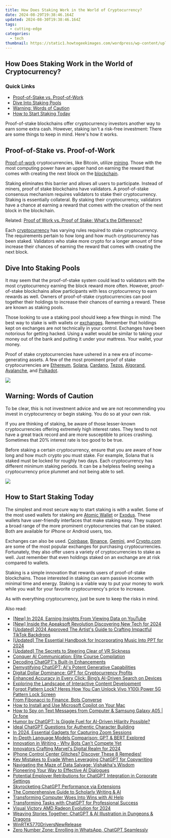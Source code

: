 ```yaml
---
title: How Does Staking Work in the World of Cryptocurrency?
date: 2024-08-29T19:38:46.164Z
updated: 2024-08-30T19:38:46.164Z
tags:
  - cutting-edge
categories:
  - tech
thumbnail: https://static1.howtogeekimages.com/wordpress/wp-content/uploads/2022/04/shutterstock_2083065739.png
---
```


## How Does Staking Work in the World of Cryptocurrency?

### Quick Links

* [Proof-of-Stake vs. Proof-of-Work](https://youtube-help.techidaily.com/new-from-stillness-to-stirring-tips-for-bouncing-text/)
* [Dive Into Staking Pools](https://discord-videos.techidaily.com/2024-approved-a-comprehensive-guide-to-changing-avatars-and-statuses-on-discord/)
* [Warning: Words of Caution](https://facebook-videos.techidaily.com/updated-lightning-leap-into-facebook-id-sleuthing-for-2024/)
* [How to Start Staking Today](https://instagram-video-files.techidaily.com/updated-mastering-instagram-success-harness-the-power-of-ig-data/)

 Proof-of-stake blockchains offer cryptocurrency investors another way to earn some extra cash. However, staking isn't a risk-free investment: There are some things to keep in mind. Here's how it works.

##  Proof-of-Stake vs. Proof-of-Work

[Proof-of-work](https://graphic-issues.techidaily.com/blinking-void-after-graphic-patch/) cryptocurrencies, like Bitcoin, utilize [mining](https://vimeo-videos.techidaily.com/updated-in-2024-mastering-video-allure-securing-top-spots-with-the-vimeo-experts/). Those with the most computing power have an upper hand on earning the reward that comes with creating the next block on the [blockchain](https://facebook-videos.techidaily.com/updated-2024-approved-top-playlist-hits-social-medias-1-10-video-winners/).

 Staking eliminates this barrier and allows all users to participate. Instead of miners, proof of stake blockchains have validators. A proof-of-stake consensus mechanism requires validators to stake their cryptocurrency. Staking is essentially collateral. By staking their cryptocurrency, validators have a chance at earning a reward that comes with the creation of the next block in the blockchain.

Related: [Proof of Work vs. Proof of Stake: What's the Difference?](https://graphic-issues.techidaily.com/blinking-void-after-graphic-patch/) 

 Each [cryptocurrency](https://sim-unlock.techidaily.com/in-2024-top-11-free-apps-to-check-imei-on-itel-p40plus-phones-by-drfone-android/) has varying rules required to stake cryptocurrency. The requirements pertain to how long and how much cryptocurrency has been staked. Validators who stake more crypto for a longer amount of time increase their chances of earning the reward that comes with creating the next block.

<!-- affiliate ads begin -->

<!-- affiliate ads end -->
##  Dive Into Staking Pools

 It may seem that the proof-of-stake system could lead to validators with the most cryptocurrency earning the block reward more often. However, proof-of-stake blockchains allow participants with less cryptocurrency to earn rewards as well. Owners of proof-of-stake cryptocurrencies can pool together their holdings to increase their chances of earning a reward. These are known as staking pools.

 Those looking to use a staking pool should keep a few things in mind: The best way to stake is with wallets or [exchanges](https://fake-location.techidaily.com/fake-the-location-to-get-around-the-mlb-blackouts-on-apple-iphone-15-pro-max-drfone-by-drfone-virtual-ios/). Remember that holdings kept on exchanges are not technically in your control. Exchanges have been notorious for getting hacked. Using a wallet would be similar to taking your money out of the bank and putting it under your mattress. Your wallet, your money.

 Proof of stake cryptocurrencies have ushered in a new era of income-generating assets. A few of the most prominent proof of stake cryptocurrencies are [Ethereum](https://extra-information.techidaily.com/in-2024-automated-opener-your-srt-files-windows-and-mac/), [Solana](https://solana.com/), [Cardano](https://cardano.org/), [Tezos](https://tezos.com/), [Algorand](https://www.algorand.com/), [Avalanche](https://www.avax.network/), and [Polkadot](https://polkadot.network/).

<!-- affiliate ads begin -->
<a href="https://shop.mondly.com/affiliate.php?ACCOUNT=ATISTUDI&AFFILIATE=108875&PATH=https%3A%2F%2Fwww.mondly.com%3FAFFILIATE%3D108875%26RESOURCE%3D%2BGeneral%2B970x90%2B"><img src="https://secure.avangate.com/images/merchant/69c418c33ec2e1a4267fa9bb77fa1428/general-970x90.gif" border="0"></a>
<!-- affiliate ads end -->
##  Warning: Words of Caution

 To be clear, this is not investment advice and we are not recommending you invest in cryptocurrency or begin staking. You do so at your own risk.

 If you are thinking of staking, be aware of those lesser-known cryptocurrencies offering extremely high interest rates. They tend to not have a great track record and are more susceptible to prices crashing. Sometimes that 20% interest rate is too good to be true.

 Before staking a certain cryptocurrency, ensure that you are aware of how long and how much crypto you must stake. For example, Solana that is staked must be locked for roughly two days. Each cryptocurrency has different minimum staking periods. It can be a helpless feeling seeing a cryptocurrency price plummet and not being able to sell.

<!-- affiliate ads begin -->
<a href="https://shop.systoolsgroup.com/affiliate.php?ACCOUNT=SYSTOOBY&AFFILIATE=108875&PATH=https%3A%2F%2Fwww.systoolsgroup.com%3FAFFILIATE%3D108875%26RESOURCE%3DSysTools%2BGmail%2BBackup"><img src="https://www.systoolsgroup.com/box/gmail-backup.png" border="0"></a>
<!-- affiliate ads end -->
##  How to Start Staking Today

 The simplest and most secure way to start staking is with a wallet. Some of the most used wallets for staking are [Atomic Wallet](https://atomicwallet.io/) or [Exodus](https://www.exodus.com/). These wallets have user-friendly interfaces that make staking easy. They support a broad range of the more prominent cryptocurrencies that can be staked. Both are available for iPhone or Android users, too.

 Exchanges can also be used. [Coinbase](https://www.coinbase.com/staking), [Binance](https://www.binance.com/en/staking), [Gemini](https://www.gemini.com/earn), and [Crypto.com](https://crypto.com/us/earn) are some of the most popular exchanges for purchasing cryptocurrencies. Fortunately, they also offer users a variety of cryptocurrencies to stake as well. Just remember that even holdings staked on an exchange are at risk compared to wallets.

 Staking is a simple innovation that rewards users of proof-of-stake blockchains. Those interested in staking can earn passive income with minimal time and energy. Staking is a viable way to put your money to work while you wait for your favorite cryptocurrency's price to increase.

 As with everything cryptocurrency, just be sure to keep the risks in mind.

<ins class="adsbygoogle"
     style="display:block"
     data-ad-format="autorelaxed"
     data-ad-client="ca-pub-7571918770474297"
     data-ad-slot="1223367746"></ins>



<ins class="adsbygoogle"
     style="display:block"
     data-ad-client="ca-pub-7571918770474297"
     data-ad-slot="8358498916"
     data-ad-format="auto"
     data-full-width-responsive="true"></ins>

<span class="atpl-alsoreadstyle">Also read:</span>
<div><ul>
<li><a href="https://facebook-video-share.techidaily.com/new-in-2024-earning-insights-from-viewing-data-on-youtube/"><u>[New] In 2024, Earning Insights From Viewing Data on YouTube</u></a></li>
<li><a href="https://screen-sharing-recording.techidaily.com/new-inside-the-apeaksoft-revolution-discovering-new-tech-for-2024/"><u>[New] Inside the Apeaksoft Revolution  Discovering New Tech for 2024</u></a></li>
<li><a href="https://tiktok-videos.techidaily.com/updated-2024-approved-the-artists-guide-to-crafting-impactful-tiktok-backdrops/"><u>[Updated] 2024 Approved  The Artist's Guide to Crafting Impactful TikTok Backdrops</u></a></li>
<li><a href="https://vp-tips.techidaily.com/updated-the-essential-handbook-for-incorporating-music-into-ppt-for-2024/"><u>[Updated] The Essential Handbook for Incorporating Music Into PPT for 2024</u></a></li>
<li><a href="https://some-skills.techidaily.com/updated-the-secrets-to-steering-clear-of-vr-sickness/"><u>[Updated] The Secrets to Steering Clear of VR Sickness</u></a></li>
<li><a href="https://tech-savvy.techidaily.com/conquer-ai-communication-elite-course-compilation/"><u>Conquer AI Communication: Elite Course Compilation</u></a></li>
<li><a href="https://tech-savvy.techidaily.com/decoding-chatgpts-built-in-enhancements/"><u>Decoding ChatGPT's Built-In Enhancements</u></a></li>
<li><a href="https://tech-savvy.techidaily.com/demystifying-chatgpt-ais-potent-generative-capabilities/"><u>Demystifying ChatGPT: AI's Potent Generative Capabilities</u></a></li>
<li><a href="https://tech-savvy.techidaily.com/digital-dollar-dominance-gpt-for-cryptocurrency-profits/"><u>Digital Dollar Dominance: GPT for Cryptocurrency Profits</u></a></li>
<li><a href="https://tech-savvy.techidaily.com/enhanced-accuracy-in-every-click-bings-ai-driven-search-on-devices/"><u>Enhanced Accuracy in Every Click: Bing’s AI-Driven Search on Devices</u></a></li>
<li><a href="https://tech-savvy.techidaily.com/exploring-the-landscape-of-interactive-content-development/"><u>Exploring the Landscape of Interactive Content Development</u></a></li>
<li><a href="https://unlock-android.techidaily.com/forgot-pattern-lock-heres-how-you-can-unlock-vivo-y100i-power-5g-pattern-lock-screen-by-drfone-android/"><u>Forgot Pattern Lock? Heres How You Can Unlock Vivo Y100i Power 5G Pattern Lock Screen</u></a></li>
<li><a href="https://tech-savvy.techidaily.com/from-fibonacci-to-finance-bots-converse/"><u>From Fibonacci to Finance, Bots Converse</u></a></li>
<li><a href="https://tech-savvy.techidaily.com/how-to-install-and-use-microsoft-copilot-on-your-mac/"><u>How to Install and Use Microsoft Copilot on Your Mac</u></a></li>
<li><a href="https://android-location-track.techidaily.com/how-to-spy-on-text-messages-from-computer-and-samsung-galaxy-a05-drfone-by-drfone-virtual-android/"><u>How to Spy on Text Messages from Computer & Samsung Galaxy A05 | Dr.fone</u></a></li>
<li><a href="https://tech-savvy.techidaily.com/humor-by-chatgpt-is-giggle-fuel-for-ai-driven-hilarity-possible/"><u>Humor by ChatGPT: Is Giggle Fuel for AI-Driven Hilarity Possible?</u></a></li>
<li><a href="https://tech-savvy.techidaily.com/ideal-chatgpt-questions-for-authentic-character-building/"><u>Ideal ChatGPT Questions for Authentic Character Building</u></a></li>
<li><a href="https://screen-recording.techidaily.com/in-2024-essential-gadgets-for-capturing-zoom-sessions/"><u>In 2024, Essential Gadgets for Capturing Zoom Sessions</u></a></li>
<li><a href="https://tech-savvy.techidaily.com/in-depth-language-models-comparison-gpt-and-bert-explored/"><u>In-Depth Language Models Comparison: GPT & BERT Explored</u></a></li>
<li><a href="https://tech-savvy.techidaily.com/innovation-in-writing-why-bots-cant-compete-yet/"><u>Innovation in Writing - Why Bots Can't Compete Yet</u></a></li>
<li><a href="https://youtube-help.techidaily.com/innovators-crafting-marvels-digital-realm-for-2024/"><u>Innovators Crafting Marvel's Digital Realm for 2024</u></a></li>
<li><a href="https://fox-that.techidaily.com/1721461795408-iphone-control-center-glitches-discover-these-8-remedies/"><u>IPhone Control Center Glitches? Discover These 8 Remedies!</u></a></li>
<li><a href="https://tech-savvy.techidaily.com/key-mistakes-to-evade-when-leveraging-chatgpt-for-copywriting/"><u>Key Mistakes to Evade When Leveraging ChatGPT for Copywriting</u></a></li>
<li><a href="https://discord-videos.techidaily.com/navigating-the-maze-of-data-salvage-vishakhas-wisdom/"><u>Navigating the Maze of Data Salvage: Vishakha's Wisdom</u></a></li>
<li><a href="https://tech-savvy.techidaily.com/pioneering-your-way-to-effective-ai-dialogues/"><u>Pioneering Your Way to Effective AI Dialogues</u></a></li>
<li><a href="https://tech-savvy.techidaily.com/potential-employer-retributions-for-chatgpt-integration-in-corporate-settings/"><u>Potential Employer Retributions for ChatGPT Integration in Corporate Settings</u></a></li>
<li><a href="https://tech-savvy.techidaily.com/skyrocketing-chatgpt-performance-via-extensions/"><u>Skyrocketing ChatGPT Performance via Extensions</u></a></li>
<li><a href="https://tech-savvy.techidaily.com/the-comprehensive-guide-to-scholarly-writing-and-ai/"><u>The Comprehensive Guide to Scholarly Writing & AI</u></a></li>
<li><a href="https://tech-savvy.techidaily.com/transforming-computer-woes-into-wins-with-ai-help/"><u>Transforming Computer Woes Into Wins with AI Help</u></a></li>
<li><a href="https://tech-savvy.techidaily.com/transforming-tasks-with-chatgpt-for-professional-success/"><u>Transforming Tasks with ChatGPT for Professional Success</u></a></li>
<li><a href="https://screen-activity-recording.techidaily.com/visual-victory-amd-radeon-evolution-for-2024/"><u>Visual Victory  AMD Radeon Evolution for 2024</u></a></li>
<li><a href="https://tech-savvy.techidaily.com/weaving-stories-together-chatgpt-and-ai-illustration-in-dungeons-and-dragons/"><u>Weaving Stories Together: ChatGPT & AI Illustration in Dungeons & Dragons</u></a></li>
<li><a href="https://driver-install.techidaily.com/winrtk5770driversnewrelease/"><u>WinRTK5770DriversNewRelease</u></a></li>
<li><a href="https://tech-savvy.techidaily.com/zero-number-zone-enrolling-in-whatsapp-chatgpt-seamlessly/"><u>Zero Number Zone: Enrolling in WhatsApp, ChatGPT Seamlessly</u></a></li>
</ul></div>
